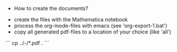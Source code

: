 * How to create the documents?

- create the files with the Mathematica notebook
- process the org-mode-files with emacs (see 'org-export-1.bat')
- copy all generated pdf-files to a location of your choice (like 'all')

´´´
cp ../*-*/*.pdf .
´´´
